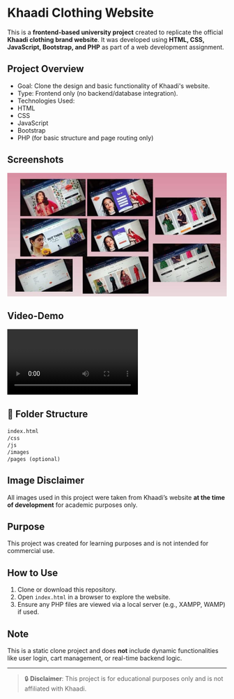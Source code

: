 # Khaadi Clothing Website

This is a **frontend-based university project** created to replicate the official **Khaadi clothing brand website**. It was developed using **HTML, CSS, JavaScript, Bootstrap, and PHP** as part of a web development assignment.

##  Project Overview

-  Goal: Clone the design and basic functionality of Khaadi's website.
-  Type: Frontend only (no backend/database integration).
-  Technologies Used:
  - HTML
  - CSS
  - JavaScript
  - Bootstrap
  - PHP (for basic structure and page routing only)
## Screenshots
![images](https://github.com/AmnaTariqdev564/Khaadi-Clothing-Website/blob/24daad6a2da66abab5edeb84c78b1c15daa9feb0/image.jpg)

##  Video-Demo
![Demo](https://github.com/AmnaTariqdev564/Khaadi-Clothing-Website/blob/06b9c902f79c3d88d47eaebf68f9bf69071d484a/Demo-Video.mp4)

## 📁 Folder Structure

```
index.html
/css
/js
/images
/pages (optional)
```

##  Image Disclaimer

All images used in this project were taken from Khaadi’s website **at the time of development** for academic purposes only.

##  Purpose

This project was created for learning purposes and is not intended for commercial use.

##  How to Use

1. Clone or download this repository.
2. Open `index.html` in a browser to explore the website.
3. Ensure any PHP files are viewed via a local server (e.g., XAMPP, WAMP) if used.

##  Note

This is a static clone project and does **not** include dynamic functionalities like user login, cart management, or real-time backend logic.

---

> 🔒 **Disclaimer**: This project is for educational purposes only and is not affiliated with Khaadi.
